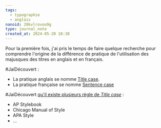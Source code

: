 ```yaml
---
tags:
  - typographie
  - anglais
nanoid: 20kvlrovoo9g
type: journal_note
created_at: 2024-05-20 18:38
---
```

Pour la première fois, j'ai pris le temps de faire quelque recherche pour comprendre l'origine de la différence de pratique de l'utilisation des majusques des titres en anglais et en français.

#JaiDécouvert :

- La pratique anglais se nomme [Title case](https://en.wikipedia.org/wiki/Title_case).
- La pratique française se nomme [Sentence case](https://en.wikipedia.org/wiki/Letter_case#Sentence_case) 

#JaiDécouvert [qu'il existe plusieurs règle de *Title case*](https://en.wikipedia.org/wiki/Title_case#Rules) :

- AP Stylebook
- Chicago Manual of Style
- APA Style
- ...
